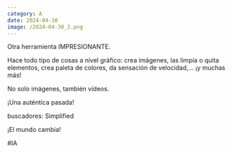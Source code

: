 ```yaml
--- 
category: A 
date: 2024-04-30 
image: /2024-04-30_2.png 
--- 
```


Otra herramienta IMPRESIONANTE. 

Hace todo tipo de cosas a nivel gráfico: crea imágenes, las limpia o quita elementos, crea paleta de colores, da sensación de velocidad,... ¡y muchas más!

No solo imágenes, también vídeos. 

¡Una auténtica pasada!

buscadores: Simplified

¡El mundo cambia!

#IA